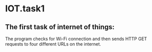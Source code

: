 # IOT.task1

## The first task of internet of things:

The program checks for Wi-Fi connection and then sends HTTP GET requests to four different URLs on the internet.

